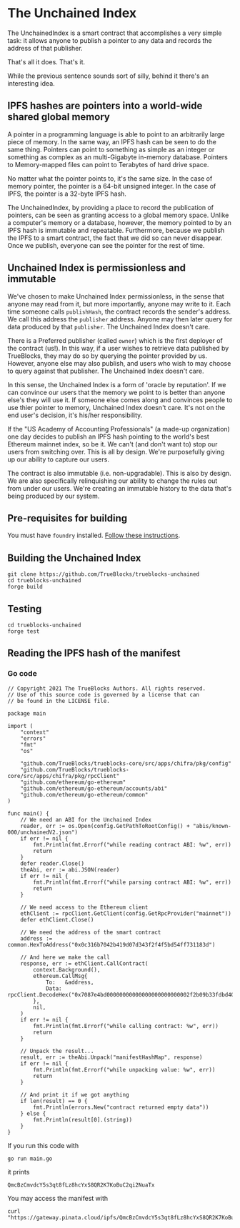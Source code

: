 # The Unchained Index

The UnchainedIndex is a smart contract that accomplishes a very simple task: it allows anyone to publish 
a pointer to any data and records the address of that publisher.

That's all it does. That's it.

While the previous sentence sounds sort of silly, behind it there's an interesting idea.

## IPFS hashes are pointers into a world-wide shared global memory

A pointer in a programming language is able to point to an arbitrarily large piece of memory. In the same
way, an IPFS hash can be seen to do the same thing. Pointers can point to something as simple as an integer
or something as complex as an multi-Gigabyte in-memory database. Pointers to Memory-mapped files can point
to Terabytes of hard drive space.

No matter what the pointer points to, it's the same size. In the case of memory pointer, the pointer
is a 64-bit unsigned integer. In the case of IPFS, the pointer is a 32-byte IPFS hash.

The UnchainedIndex, by providing a place to record the publication of pointers, can be seen as granting
access to a global memory space. Unlike a computer's memory or a database, however, the memory pointed
to by an IPFS hash is immutable and repeatable. Furthermore, because we publish the IPFS to a smart
contract, the fact that we did so can never disappear. Once we publish, everyone can see the pointer
for the rest of time.

## Unchained Index is permissionless and immutable

We've chosen to make Unchained Index permissionless, in the sense that anyone may read from it, but more importantly, anyone
may write to it. Each time someone calls `publishHash`, the contract records the sender's address. We call this address 
the `publisher` address. Anyone may then later query for data produced by that `publisher`. The Unchained Index doesn't
care.

There is a Preferred publisher (called `owner`) which is the first deployer of the contract (us!). In this way, if a user wishes
to retrieve data published by TrueBlocks, they may do so by querying the pointer provided by us. However, anyone else may also
publish, and users who wish to may choose to query against that publisher. The Unchained Index doesn't care.

In this sense, the Unchained Index is a form of 'oracle by reputation'. If we can convince our users that the memory we
point to is better than anyone else's they will use it. If someone else comes along and convinces people to use thier
pointer to memory, Unchained Index doesn't care. It's not on the end user's decision, it's his/her responsibility.

If the "US Academy of Accounting Professionals" (a made-up organization) one day decides to publish an IPFS hash
pointing to the world's best Ethereum mainnet index, so be it. We can't (and don't want to) stop our users from
switching over. This is all by design. We're purposefully giving up our ability to capture our users.

The contract is also immutable (i.e. non-upgradable). This is also by design. We are also specifically relinquishing
our ability to change the rules out from under our users. We're creating an immutable history to the data that's
being produced by our system.

## Pre-requisites for building

You must have `foundry` installed. [Follow these instructions](https://book.getfoundry.sh/getting-started/installation.html).

## Building the Unchained Index

```[bash]
git clone https://github.com/TrueBlocks/trueblocks-unchained
cd trueblocks-unchained
forge build
```

## Testing

```[bash]
cd trueblocks-unchained
forge test
```

## Reading the IPFS hash of the manifest

### Go code

```[go]
// Copyright 2021 The TrueBlocks Authors. All rights reserved.
// Use of this source code is governed by a license that can
// be found in the LICENSE file.

package main

import (
	"context"
	"errors"
	"fmt"
	"os"

	"github.com/TrueBlocks/trueblocks-core/src/apps/chifra/pkg/config"
	"github.com/TrueBlocks/trueblocks-core/src/apps/chifra/pkg/rpcClient"
	"github.com/ethereum/go-ethereum"
	"github.com/ethereum/go-ethereum/accounts/abi"
	"github.com/ethereum/go-ethereum/common"
)

func main() {
	// We need an ABI for the Unchained Index
	reader, err := os.Open(config.GetPathToRootConfig() + "abis/known-000/unchainedV2.json")
	if err != nil {
		fmt.Println(fmt.Errorf("while reading contract ABI: %w", err))
		return
	}
	defer reader.Close()
	theAbi, err := abi.JSON(reader)
	if err != nil {
		fmt.Println(fmt.Errorf("while parsing contract ABI: %w", err))
		return
	}

	// We need access to the Ethereum client
	ethClient := rpcClient.GetClient(config.GetRpcProvider("mainnet"))
	defer ethClient.Close()

	// We need the address of the smart contract
	address := common.HexToAddress("0x0c316b7042b419d07d343f2f4f5bd54ff731183d")

	// And here we make the call
	response, err := ethClient.CallContract(
		context.Background(),
		ethereum.CallMsg{
			To:   &address,
			Data: rpcClient.DecodeHex("0x7087e4bd00000000000000000000000002f2b09b33fdbd406ead954a31f98bd29a2a3492000000000000000000000000000000000000000000000000000000000000004000000000000000000000000000000000000000000000000000000000000000076d61696e6e657400000000000000000000000000000000000000000000000000"),
		},
		nil,
	)
	if err != nil {
		fmt.Println(fmt.Errorf("while calling contract: %w", err))
		return
	}

	// Unpack the result...
	result, err := theAbi.Unpack("manifestHashMap", response)
	if err != nil {
		fmt.Println(fmt.Errorf("while unpacking value: %w", err))
		return
	}

	// And print it if we got anything
	if len(result) == 0 {
		fmt.Println(errors.New("contract returned empty data"))
	} else {
		fmt.Println(result[0].(string))
	}
}
```

If you run this code with

```
go run main.go
```

it prints

```
QmcBzCmvdcY5s3qt8fLz8hcYxS8QR2K7KoBuC2qi2NuaTx
```

You may access the manifest with 

```[bash]
curl "https://gateway.pinata.cloud/ipfs/QmcBzCmvdcY5s3qt8fLz8hcYxS8QR2K7KoBuC2qi2NuaTx"
```
